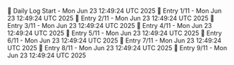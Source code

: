 📅 Daily Log Start - Mon Jun 23 12:49:24 UTC 2025
📌 Entry 1/11 - Mon Jun 23 12:49:24 UTC 2025
📌 Entry 2/11 - Mon Jun 23 12:49:24 UTC 2025
📌 Entry 3/11 - Mon Jun 23 12:49:24 UTC 2025
📌 Entry 4/11 - Mon Jun 23 12:49:24 UTC 2025
📌 Entry 5/11 - Mon Jun 23 12:49:24 UTC 2025
📌 Entry 6/11 - Mon Jun 23 12:49:24 UTC 2025
📌 Entry 7/11 - Mon Jun 23 12:49:24 UTC 2025
📌 Entry 8/11 - Mon Jun 23 12:49:24 UTC 2025
📌 Entry 9/11 - Mon Jun 23 12:49:24 UTC 2025
